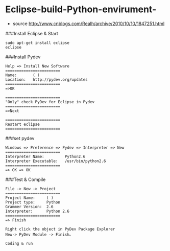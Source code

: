# Eclipse-build-Python-envirument-
- source http://www.cnblogs.com/Realh/archive/2010/10/10/1847251.html

###Install Eclipse & Start
```
sudo apt-get install eclipse
eclipse
```

###Install Pydev
```
Help => Install New Software
========================
Name:       ( )
Location:   http://pydev.org/updates
========================
=>OK
```

```
========================
"Only" check PyDev for Eclipse in Pydev
========================
=>Next
```

```
========================
Restart eclipse
========================
```

###set pydev
```
Windows => Preference => Pydev => Interpreter => New
========================
Interpreter Name:         Python2.6 
Interpreter Executable:   /usr/bin/python2.6
========================
=> OK => OK
```

###Test & Compile
```
File -> New -> Project
========================
Project Name:     ( )
Project type:     Python
Grammer Version:  2.6
Interpreter:      Python 2.6
========================
=> Finish
```

```
Right click the object in PyDev Package Explorer
New-> PyDev Module -> Finish。
```

```
Coding & run
```

